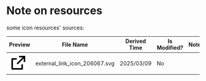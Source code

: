 # Note on resources

<link href="note.css" rel="stylesheet">

some icon resources' sources:

| Preview                                                      | File Name                     | Derived Time | Is Modified? | Notes |
| ------------------------------------------------------------ | ----------------------------- | ------------ | ------------ | ----- |
| <img class="preview-icon" src="external_link_icon_206067.svg"> | external_link_icon_206067.svg | 2025/03/09   | No           |       |

